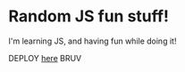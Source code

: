 # Random JS fun stuff!

I'm learning JS, and having fun while doing it!

DEPLOY [here](https://elpatoenlasolas.github.io/fun-random-js/) BRUV
